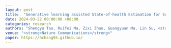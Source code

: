 ```yaml
---
layout: post
title:  "Generative learning assisted State-of-health Estimation for Sustainable Battery Recycling with Random Retirement Conditions"
date: 2024-03-22 00:00:00 +08:00
categories: research
authors: "Shengyu Tao, Ruifei Ma, Zixi Zhao, Guangyuan Ma, Lin Su, <strong>Heng Chang</strong>, et al."
venue: "<strong>Nature Communications</strong>"
paper: https://hchang95.github.io/
---
```

